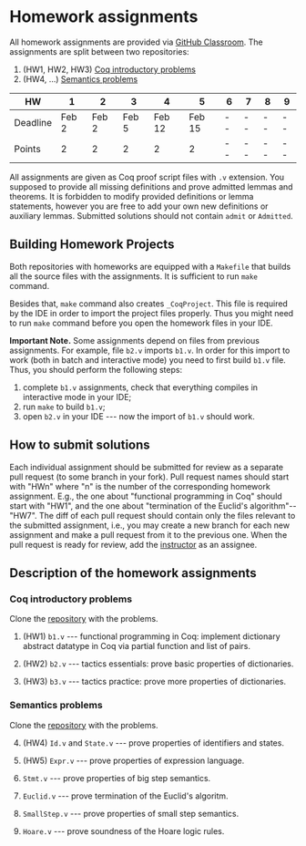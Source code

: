 # Homework assignments
All homework assignments are provided via [GitHub Classroom](https://classroom.github.com/classrooms).
The assignments are split between two repositories:
1. (HW1, HW2, HW3) [Coq introductory problems](https://classroom.github.com/a/PDdEEN9_)
2. (HW4, ...) [Semantics problems](https://classroom.github.com/a/0MM1mmgs)

| HW       | 1     | 2     | 3     | 4      | 5      | 6  | 7  | 8  | 9  |
|----------|-------|-------|-------|--------|--------|----|----|----|----|
| Deadline | Feb 2 | Feb 2 | Feb 5 | Feb 12 | Feb 15 | -- | -- | -- | -- |
| Points   | 2     | 2     | 2     | 2      | 2      | -- | -- | -- | -- |

All assignments are given as Coq proof script files with `.v` extension.
You supposed to provide all missing definitions and prove admitted lemmas and theorems.
It is forbidden to modify provided definitions or lemma statements, 
however you are free to add your own new definitions or auxiliary lemmas.
Submitted solutions should not contain `admit` or `Admitted`.

## Building Homework Projects
Both repositories with homeworks are equipped with a `Makefile` 
that builds all the source files with the assignments. 
It is sufficient to run `make` command. 

Besides that, `make` command also creates `_CoqProject`. 
This file is required by the IDE in order to import the project files properly. 
Thus you might need to run `make` command before you open the homework files in your IDE.

**Important Note.**
Some assignments depend on files from previous assignments. 
For example, file `b2.v` imports `b1.v`.
In order for this import to work (both in batch and interactive mode)
you need to first build `b1.v` file. 
Thus, you should perform the following steps: 
1. complete `b1.v` assignments, check that everything compiles in interactive mode in your IDE;
2. run `make` to build `b1.v`;
3. open `b2.v` in your IDE --- now the import of `b1.v` should work. 

## How to submit solutions
Each individual assignment should be submitted for review as a separate pull request (to some branch in your fork).
Pull request names should start with "HWn" where "n" is the number of the corresponding homework assignment.
E.g., the one about "functional programming in Coq" should start with "HW1", and
the one about "termination of the Euclid's algorithm"--"HW7".
The diff of each pull request should contain only the files relevant to the submitted assignment,
i.e., you may create a new branch for each new assignment and make a pull request from it to the previous one.
When the pull request is ready for review, add the [instructor](https://github.com/eupp/) as an assignee.

## Description of the homework assignments

### Coq introductory problems
Clone the [repository](https://classroom.github.com/a/PDdEEN9_) with the problems.

1. (HW1) `b1.v` --- functional programming in Coq: implement dictionary abstract datatype in Coq via partial function and list of pairs.  

2. (HW2) `b2.v` --- tactics essentials: prove basic properties of dictionaries.

3. (HW3) `b3.v` --- tactics practice: prove more properties of dictionaries. 

### Semantics problems
Clone the [repository](https://classroom.github.com/a/0MM1mmgs) with the problems.

4. (HW4) `Id.v` and `State.v` --- prove properties of identifiers and states.

5. (HW5) `Expr.v` --- prove properties of expression language.

6. `Stmt.v` --- prove properties of big step semantics.

7. `Euclid.v` --- prove termination of the Euclid's algoritm.  

8. `SmallStep.v` --- prove properties of small step semantics.

9. `Hoare.v` --- prove soundness of the Hoare logic rules.
